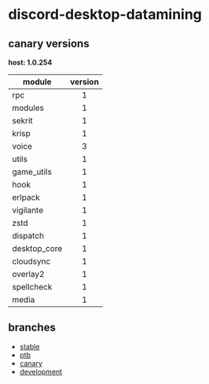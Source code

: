 # discord-desktop-datamining

## canary versions

**host: 1.0.254**

| module | version |
| ------ | :-----: |
| rpc | 1 |
| modules | 1 |
| sekrit | 1 |
| krisp | 1 |
| voice | 3 |
| utils | 1 |
| game_utils | 1 |
| hook | 1 |
| erlpack | 1 |
| vigilante | 1 |
| zstd | 1 |
| dispatch | 1 |
| desktop_core | 1 |
| cloudsync | 1 |
| overlay2 | 1 |
| spellcheck | 1 |
| media | 1 |

## branches

- [stable](https://github.com/OpenAsar/discord-desktop-datamining/tree/stable)
- [ptb](https://github.com/OpenAsar/discord-desktop-datamining/tree/ptb)
- [canary](https://github.com/OpenAsar/discord-desktop-datamining/tree/canary)
- [development](https://github.com/OpenAsar/discord-desktop-datamining/tree/development)